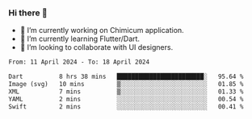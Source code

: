 ### Hi there 👋

<!--
**devcat37/devcat37** is a ✨ _special_ ✨ repository because its `README.md` (this file) appears on your GitHub profile.-->


- 🔭 I’m currently working on Chimicum application.
- 🌱 I’m currently learning Flutter/Dart.
- 👯 I’m looking to collaborate with UI designers.
<!-- - 🤔 I’m looking for help with ... -->

<!--START_SECTION:waka-->

```txt
From: 11 April 2024 - To: 18 April 2024

Dart          8 hrs 38 mins   ████████████████████████░   95.64 %
Image (svg)   10 mins         ▒░░░░░░░░░░░░░░░░░░░░░░░░   01.85 %
XML           7 mins          ▒░░░░░░░░░░░░░░░░░░░░░░░░   01.33 %
YAML          2 mins          ░░░░░░░░░░░░░░░░░░░░░░░░░   00.54 %
Swift         2 mins          ░░░░░░░░░░░░░░░░░░░░░░░░░   00.41 %
```

<!--END_SECTION:waka-->
